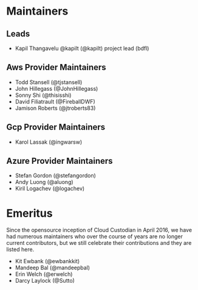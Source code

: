 # Maintainers

## Leads

- Kapil Thangavelu @kapilt (@kapilt)
  project lead (bdfl)

## Aws Provider Maintainers

- Todd Stansell (@tjstansell)
- John Hillegass (@JohnHillegass)
- Sonny Shi (@thisisshi)
- David Filiatrault (@FireballDWF)
- Jamison Roberts (@jtroberts83)

## Gcp Provider Maintainers

- Karol Lassak (@ingwarsw)

## Azure Provider Maintainers

- Stefan Gordon (@stefangordon)
- Andy Luong (@aluong)
- Kiril Logachev (@logachev)

# Emeritus

Since the opensource inception of Cloud Custodian in April 2016, 
we have had numerous maintainers who over the course of years 
are no longer current contributors, but we still celebrate their
contributions and they are listed here.

- Kit Ewbank (@ewbankkit)
- Mandeep Bal (@mandeepbal)
- Erin Welch (@erwelch)
- Darcy Laylock (@Sutto)


